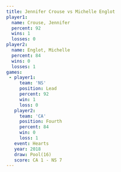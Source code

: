 ```yaml
---
title: Jennifer Crouse vs Michelle Englot
player1:                
  name: Crouse, Jennifer
  percent: 92           
  wins: 1               
  losses: 0             
player2:                
  name: Englot, Michelle
  percent: 84           
  wins: 0               
  losses: 1             
games:
 - player1:        
     team: 'NS'    
     position: Lead
     percent: 92   
     win: 1        
     loss: 0       
   player2:          
     team: 'CA'      
     position: Fourth
     percent: 84     
     win: 0          
     loss: 1         
   event: Hearts     
   year: 2018        
   draw: Pool(16)    
   score: CA 1 - NS 7
---
```

